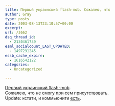 ```yaml
---
title: Первый украинский flash-mob. Сожалею, что
author: Gray
type: posts
date: 2003-08-13T23:10:57+00:00
excerpt:
url: /3662
dsq_thread_id:
  - 2130461739
esml_socialcount_LAST_UPDATED:
  - 1497291245
essb_cache_expire:
  - 1616542122
categories:
  - Uncategorized

---
```








<a href="http://www.livejournal.com/community/kiev/270185.html" target="_blank">Первый украинский flash-mob</a>.  
Сожалею, что не смогу при сем присутствовать.  
Update: кстати, и коммьюнити <a href="http://www.livejournal.com/community/flash_mob_kiev/" target="_blank">есть</a>.